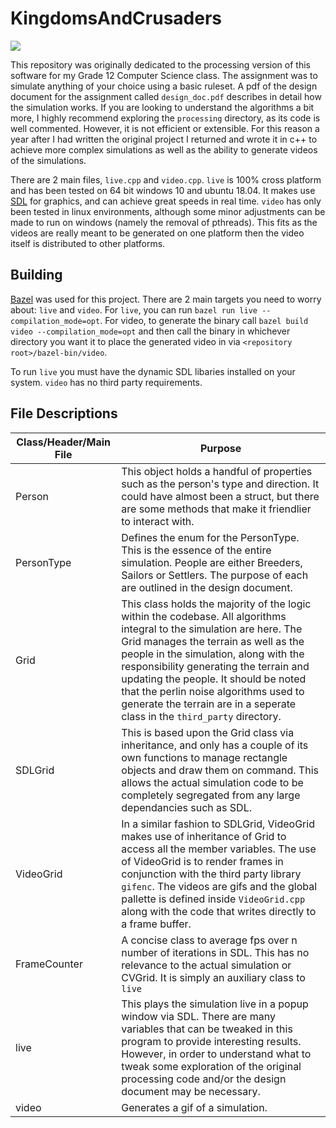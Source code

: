 # KingdomsAndCrusaders

<image src="https://storage.googleapis.com/kingdoms-and-crusaders/perfect_400x400.gif" />

This repository was originally dedicated to the processing version of this software for my Grade 12 Computer Science class.
The assignment was to simulate anything of your choice using a basic ruleset. A pdf of the design document for the assignment called `design_doc.pdf` describes in detail how the simulation works. If you are looking to understand the algorithms
a bit more, I highly recommend exploring the `processing` directory, as its code is well commented. However, it is not efficient or extensible. For this reason a year after I had written the original project I returned and wrote it in c++ to achieve more complex simulations as well as the ability to generate videos of the simulations.

There are 2 main files, `live.cpp` and `video.cpp`. `live` is 100% cross platform and has been tested on 64 bit windows 10 and ubuntu 18.04. It makes use [SDL](https://www.libsdl.org/) for graphics, and can achieve great speeds in real time. `video` has only been tested in linux environments, although some minor adjustments can be made to run on windows (namely the removal of pthreads). This fits as the videos are really meant to be generated on one platform then the video itself is distributed to other platforms.

## Building

[Bazel](https://bazel.build/) was used for this project. There are 2 main targets you need to worry about: `live` and `video`. For `live`, you can run `bazel run live --compilation_mode=opt`. For video, to generate the binary call `bazel build video --compilation_mode=opt` and then call the binary in whichever directory you want it to place the generated video in via `<repository root>/bazel-bin/video`.

To run `live` you must have the dynamic SDL libaries installed on your system. `video` has no third party requirements.


## File Descriptions

| Class/Header/Main File | Purpose                                                                                                                                                                                                                                                                                                                                                                                                          |
|------------------------|------------------------------------------------------------------------------------------------------------------------------------------------------------------------------------------------------------------------------------------------------------------------------------------------------------------------------------------------------------------------------------------------------------------|
| Person                 | This object holds a handful of properties such as the person's type and direction. It could have almost been a struct, but there are some methods that make it friendlier to interact with.                                                                                                                                                                                                                      |
| PersonType             | Defines the enum for the PersonType. This is the essence of the entire simulation. People are either Breeders, Sailors or Settlers. The purpose of each are outlined in the design document.                                                                                                                                                                                                                     |
| Grid                   | This class holds the majority of the logic within the codebase. All algorithms integral to the simulation are here. The Grid manages the terrain as well as the people in the simulation, along with the responsibility generating the terrain and updating the people. It should be noted that the perlin noise algorithms used to generate the terrain are in a seperate class in the `third_party` directory. |
| SDLGrid                | This is based upon the Grid class via inheritance, and only has a couple of its own functions to manage rectangle objects and draw them on command. This allows the actual simulation code to be completely segregated from any large dependancies such as SDL.                                                                                                                                        |
| VideoGrid                 | In a similar fashion to SDLGrid, VideoGrid makes use of inheritance of Grid to access all the member variables. The use of VideoGrid is to render frames in conjunction with the third party library `gifenc`. The videos are gifs and the global pallette is defined inside `VideoGrid.cpp` along with the code that writes directly to a frame buffer.                                                                                                                                                                                                                                                                              |
| FrameCounter           | A concise class to average fps over n number of iterations in SDL. This has no relevance to the actual simulation or CVGrid. It is simply an auxiliary class to `live`                                                                                                                                                                                                                                           |
| live                   | This plays the simulation live in a popup window via SDL. There are many variables that can be tweaked in this program to provide interesting results. However, in order to understand what to tweak some exploration of the original processing code and/or the design document may be necessary.                                                                                                               |
| video                  | Generates a gif of a simulation.                                                                                                                                                                                                                                                            |
